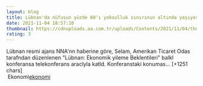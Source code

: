 ```yaml
--- 
layout: blog
title: Lübnan'da nüfusun yüzde 60'ı yoksulluk sınırının altında yaşıyor
date: 2021-11-04 18:57:10
thumbnail: https://cdnuploads.aa.com.tr/uploads/Contents/2021/11/04/thumbs_b_c_dd730d9f09b13dc7ec16d5eae847dddd.jpg?v=220839
rating: 3
---
```

Lübnan resmi ajans NNA'nn haberine göre, Selam, Amerikan Ticaret Odas tarafndan düzenlenen "Lübnan: Ekonomik yileme Beklentileri" balkl konferansa telekonferans araclyla katld.
Konferanstaki konumas… [+1251 chars]</br>&nbsp;Ekonomi<a href="Ekonomi">ekonomi</a>